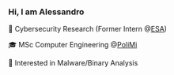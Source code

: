 ### Hi, I am Alessandro

🚀 Cybersecurity Research (Former Intern @[ESA](https://www.esa.int/))

🎓 MSc Computer Engineering @[PoliMi](https://www.polimi.it/en)

🔎 Interested in Malware/Binary Analysis 
